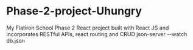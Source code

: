 # Phase-2-project-Uhungry
My Flatiron School Phase 2 React project built with React JS and incorporates RESTful APIs, react routing and CRUD
json-server --watch db.json

